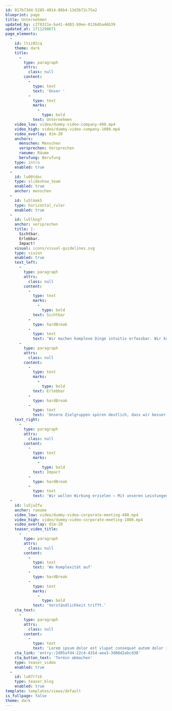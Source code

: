 ```yaml
---
id: 017b73d4-5285-4914-88b4-13d3b72c75a2
blueprint: page
title: Unternehmen
updated_by: c2f8321e-be41-4d83-b9ee-8136dba46b39
updated_at: 1711290671
page_elements:
  -
    id: ltzz02cq
    theme: dark
    title:
      -
        type: paragraph
        attrs:
          class: null
        content:
          -
            type: text
            text: 'Unser '
          -
            type: text
            marks:
              -
                type: bold
            text: Unternehmen
    video_low: video/dummy-video-company-480.mp4
    video_high: video/dummy-video-company-1080.mp4
    video_overlay: dim-20
    anchors:
      menschen: Menschen
      versprechen: Versprechen
      raeume: Räume
      berufung: Berufung
    type: intro
    enabled: true
  -
    id: lu00tdoc
    type: slideshow_team
    enabled: true
    anchor: menschen
  -
    id: lu5lkmk5
    type: horizontal_ruler
    enabled: true
  -
    id: lu5lkog7
    anchor: versprechen
    title: |-
      Sichtbar. 
      Erlebbar. 
      Impact!
    visual: icons/visual-guidelines.svg
    type: vision
    enabled: true
    text_left:
      -
        type: paragraph
        attrs:
          class: null
        content:
          -
            type: text
            marks:
              -
                type: bold
            text: Sichtbar
          -
            type: hardBreak
          -
            type: text
            text: 'Wir machen komplexe Dinge intuitiv erfassbar. Wir kommunizieren bewusst, explizit wie implizit.'
      -
        type: paragraph
        attrs:
          class: null
        content:
          -
            type: text
            marks:
              -
                type: bold
            text: Erlebbar
          -
            type: hardBreak
          -
            type: text
            text: 'Unsere Zielgruppen spüren deutlich, dass wir besser zu ihnen passen als andere. Weil wir mehr Nutzen bieten, als unsere Mitbewerber und weil man lieber mit uns zusammenarbeitet. Wir sprechen alle Sinne an. Wir machen verständlich, wecken Emotionen, schaffen Vertrauen. Wir sind viel mehr als unsere Produkte, unsere Mitarbeitenden oder Prozesse.'
    text_right:
      -
        type: paragraph
        attrs:
          class: null
        content:
          -
            type: text
            marks:
              -
                type: bold
            text: Impact
          -
            type: hardBreak
          -
            type: text
            text: 'Wir wollen Wirkung erzielen – Mit unseren Leistungen, mit unserer Firma, mit unserer Kommunikation. Wir definieren genau, bei wem wir wie wirken wollen. Und dort wollen wir die Top of Mind Position erreichen! Wir messen genau, ob wir diese Wirkung erreichen und verbessern uns laufend. Wir arbeiten ständig daran, unsere Wirkung zu verbessern.'
  -
    id: lu5ju2fw
    anchor: raeume
    video_low: video/dummy-video-corporate-meeting-480.mp4
    video_high: video/dummy-video-corporate-meeting-1080.mp4
    video_overlay: dim-20
    teaser_video_title:
      -
        type: paragraph
        attrs:
          class: null
        content:
          -
            type: text
            text: 'Wo Komplexität auf'
          -
            type: hardBreak
          -
            type: text
            marks:
              -
                type: bold
            text: 'Verständlichkeit trifft.'
    cta_text:
      -
        type: paragraph
        attrs:
          class: null
        content:
          -
            type: text
            text: 'Lorem ipsum dolor est vlupat consequat autem dolor ipsum.'
    cta_link: 'entry::2d95afd4-22c4-431d-aea3-3d08d2abcd38'
    cta_button_text: 'Termin abmachen'
    type: teaser_video
    enabled: true
  -
    id: lu07r7zb
    type: teaser_blog
    enabled: true
template: templates/views/default
is_fullpage: false
theme: dark
---
```

